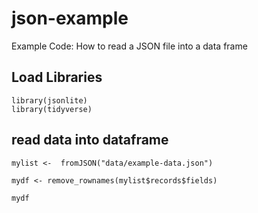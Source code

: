 # json-example
Example Code:  How to read a JSON file into a data frame


## Load Libraries

```{r}
library(jsonlite)
library(tidyverse)
```


## read data into dataframe

```{r}
mylist <-  fromJSON("data/example-data.json")

mydf <- remove_rownames(mylist$records$fields)

mydf
```